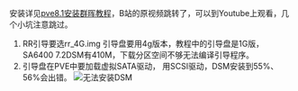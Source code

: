 安装详见[pve8.1安装群晖教程](https://www.freehelpme.com/pve8-1/)，B站的原视频跳转了，可以到Youtube上观看，几个小坑注意跳过。

1. RR引导要选rr_4G.img 
引导盘要用4g版本，教程中的引导盘是1G版，SA6400 7.2DSM有410M，下载分区空间不够无法编译引导程序。
2. 引导盘在PVE中要加载虚拟SATA驱动，
用SCSI驱动，DSM安装到55%、56%会出错。
![无法安装DSM](https://github.com/waqian/blog/assets/137795786/c431b082-66f2-46de-baff-ad3b485d7f28)
